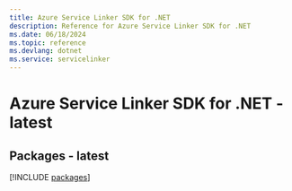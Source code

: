 ```yaml
---
title: Azure Service Linker SDK for .NET
description: Reference for Azure Service Linker SDK for .NET
ms.date: 06/18/2024
ms.topic: reference
ms.devlang: dotnet
ms.service: servicelinker
---
```

# Azure Service Linker SDK for .NET - latest
## Packages - latest
[!INCLUDE [packages](service-linker-index.md)]
